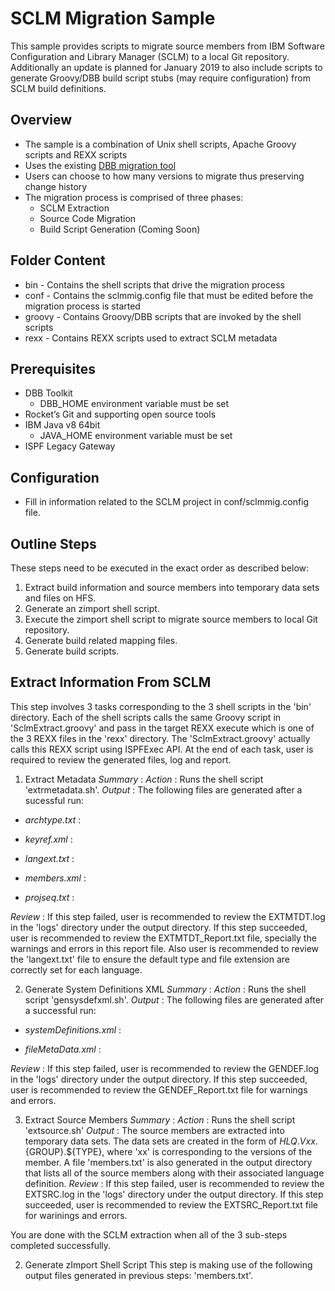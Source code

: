 
# SCLM Migration Sample
This sample provides scripts to migrate source members from IBM Software Configuration and Library Manager (SCLM) to a local Git repository. Additionally an update is planned for January 2019 to also include scripts to generate Groovy/DBB build script stubs (may require configuration) from SCLM build definitions.

## Overview
* The sample is a combination of Unix shell scripts, Apache Groovy scripts and REXX scripts
* Uses the existing [DBB migration tool](https://www.ibm.com/support/knowledgecenter/SS6T76_1.0.2/migration.html)
* Users can choose to how many versions to migrate thus preserving change history 
* The migration process is comprised of three phases:
    * SCLM Extraction
    * Source Code Migration
    * Build Script Generation (Coming Soon)

## Folder Content
* bin - Contains the shell scripts that drive the migration process
* conf - Contains the sclmmig.config file that must be edited before the migration process is started
* groovy - Contains Groovy/DBB scripts that are invoked by the shell scripts
* rexx - Contains REXX scripts used to extract SCLM metadata

## Prerequisites
* DBB Toolkit
    * DBB_HOME environment variable must be set
* Rocket’s Git and supporting open source tools
* IBM Java v8 64bit
    * JAVA_HOME environment variable must be set
* ISPF Legacy Gateway

## Configuration
* Fill in information related to the SCLM project in conf/sclmmig.config file.

## Outline Steps
These steps need to be executed in the exact order as described below:
1. Extract build information and source members into temporary data sets and files on HFS.
2. Generate an zimport shell script.
3. Execute the zimport shell script to migrate source members to local Git repository.
4. Generate build related mapping files.
5. Generate build scripts.

## Extract Information From SCLM
This step involves 3 tasks corresponding to the 3 shell scripts in the 'bin' directory.
Each of the shell scripts calls the same Groovy script in 'SclmExtract.groovy' and pass in
the target REXX execute which is one of the 3 REXX files in the 'rexx' directory.  The 'SclmExtract.groovy'
actually calls this REXX script using ISPFExec API. At the end of each task, user is required
to review the generated files, log and report.

1. Extract Metadata
*Summary* : 
*Action* : Runs the shell script 'extrmetadata.sh'.
*Output* : The following files are generated after a sucessful run:
* *archtype.txt* : 

* *keyref.xml* : 

* *langext.txt* : 

* *members.xml* :

* *projseq.txt* :

*Review* : If this step failed, user is recommended to review the EXTMTDT.log in the 'logs'
directory under the output directory.  If this step succeeded, user is recommended to review
the EXTMTDT_Report.txt file, specially the warnings and errors in this report file. Also user
is recommended to review the 'langext.txt' file to ensure the default type and file extension
are correctly set for each language.

2. Generate System Definitions XML
*Summary* :
*Action* : Runs the shell script 'gensysdefxml.sh'.
*Output* : The following files are generated after a successful run:
* *systemDefinitions.xml* :

* *fileMetaData.xml* :

*Review* : If this step failed, user is recommended to review the GENDEF.log in the 'logs'
directory under the output directory. If this step succeeded, user is recommended to review
the GENDEF_Report.txt file for warnings and errors.  

3. Extract Source Members
*Summary* :
*Action* : Runs the shell script 'extsource.sh'
*Output* : The source members are extracted into temporary data sets. The data sets are 
created in the form of ${HLQ}.Vxx.${GROUP}.${TYPE}, where 'xx' is corresponding to the
versions of the member. A file 'members.txt' is also generated in the output directory
that lists all of the source members along with their associated language definition.
*Review* : If this step failed, user is recommended to review the EXTSRC.log in the 'logs'
directory under the output directory. If this step succeeded, user is recommended to review
the EXTSRC_Report.txt file for warinings and errors.    

You are done with the SCLM extraction when all of the 3 sub-steps completed successfully.

2. Generate zImport Shell Script
This step is making use of the following output files generated in previous steps:
'members.txt'.  



